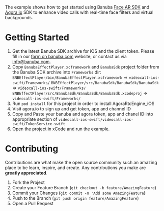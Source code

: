 The example shows how to get started using Banuba [Face AR SDK](https://docs.banuba.com/face-ar-sdk-v1/ios/ios_getting_started) and [Agora.io](https://www.agora.io/en/) SDK to enhance video calls with real-time face filters and virtual backgrounds.

# Getting Started

1. Get the latest Banuba SDK archive for iOS and the client token. Please fill in our [form on banuba.com](https://www.banuba.com/face-filters-sdk) website, or contact us via [info@banuba.com](mailto:info@banuba.com).
2. Copy `BanubaEffectPlayer.xcframework` and `BanubaSdk` project folder from the Banuba SDK archive into `Frameworks` dir:
    `BNBEffectPlayer/bin/BanubaEffectPlayer.xcframework` => `videocall-ios-swift/Frameworks/`
    `BNBEffectPlayer/src/BanubaSdk/BanubaSdk/BanubaSdk` => `videocall-ios-swift/Frameworks/`
    `BNBEffectPlayer/src/BanubaSdk/BanubaSdk/BanubaSdk.xcodeproj` => `videocall-ios-swift/Frameworks/`
3. Run `pod install` for this project in order to install AgoraRtcEngine_iOS
4. Visit agora.io to sign up and get token, app and channel ID
5. Copy and Paste your banuba and agora token, app and chanel ID into appropriate section of `videocall-ios-swift/videocall-ios-swift/TokenService.swift`
6. Open the project in xCode and run the example.

# Contributing

Contributions are what make the open source community such an amazing place to be learn, inspire, and create. Any contributions you make are **greatly appreciated**.

1. Fork the Project
2. Create your Feature Branch (`git checkout -b feature/AmazingFeature`)
3. Commit your Changes (`git commit -m 'Add some AmazingFeature`)
4. Push to the Branch (`git push origin feature/AmazingFeature`)
5. Open a Pull Request

